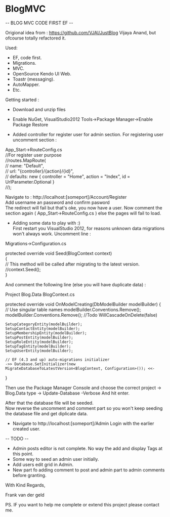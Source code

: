 BlogMVC
=======

-- BLOG MVC CODE FIRST EF --

Origional idea from : https://github.com/VJAI/JustBlog
Vijaya Anand, but ofcourse totally refactored it.

Used:

- EF, code first.
- Migrations.
- MVC.
- OpenSource Kendo UI Web.
- Toastr (messaging).
- AutoMapper.
- Etc.

Getting started :

- Download and unzip files

- Enable NuGet, VisualStudio2012 Tools->Package Manager->Enable Package Restore

- Added controller for register user for admin section.
For registering user uncomment section : 

App_Start->RouteConfig.cs       
//For register user purpose     
//routes.MapRoute(      
//    name: "Default",  
//    url: "{controller}/{action}/{id}",        
//    defaults: new { controller = "Home", action = "Index", id = UrlParameter.Optional }       
//);    

Navigate to : http://localhost:[someport]/Account/Register	
Add username an password and confirm pasword	
The redirect will fail but that's oke, you now have a user.	
Now comment the section again ( App_Start->RouteConfig.cs ) else the pages will fail to load.	
	
- Adding some data to play with :)	
First restart you VisualStudio 2012, for reasons unknown data migrations won't always work.	
Uncomment line :	
	
Migrations->Configuration.cs	
	
protected override void Seed(BlogContext context)	
{	
  //  This method will be called after migrating to the latest version.	
	//context.Seed();	
}	
	
And comment the following line (else you will have duplicate data) :	
	
Project Blog.Data BlogContext.cs	
	
protected override void OnModelCreating(DbModelBuilder modelBuilder)
{
	// Use singular table names
	modelBuilder.Conventions.Remove<PluralizingTableNameConvention>();
	modelBuilder.Conventions.Remove<ManyToManyCascadeDeleteConvention>(); //Todo WillCascadeOnDelete(false)

	SetupCategoryEntity(modelBuilder);
	SetupContactEntity(modelBuilder);
	SetupMembershipEntity(modelBuilder);
	SetupPostEntity(modelBuilder);
	SetupRoleEntity(modelBuilder);
	SetupTagEntity(modelBuilder);
	SetupUserEntity(modelBuilder);

	// EF (4.3 and up) auto-migrations initializer
	->> Database.SetInitializer(new MigrateDatabaseToLatestVersion<BlogContext, Configuration>()); <<-
}

Then use the Package Manager Console and choose the correct project -> Blog.Data
type -> Update-Database -Verbose
And hit enter.

After that the database file will be seeded.	
Now reverse the uncomment and comment part so you won't keep seeding the database file and get diplicate data.	

- Navigate to http://localhost:[someport]/Admin	
Login with the earlier created user.

-- TODO --
- Admin posts editor is not complete. No way the add and display Tags at this point.
- Some way to seed an admin user initially.
- Add users edit grid in Admin.
- New part fo adding comment to post and admin part to admin comments before granting.


With Kind Regards,

Frank van der geld

PS. IF you want to help me complete or extend this project please contact me.
